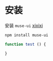 # 安装

安装 `muse-ui` [xixixi](http://www.baidu.com)

```bash
npm install muse-ui
```

```javascript
function test () {

}
```
